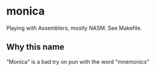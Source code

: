 # monica

Playing with Assemblers, mostly NASM. See Makefile.

## Why this name

"Monica" is a bad try on pun with the word "mnemonics"
